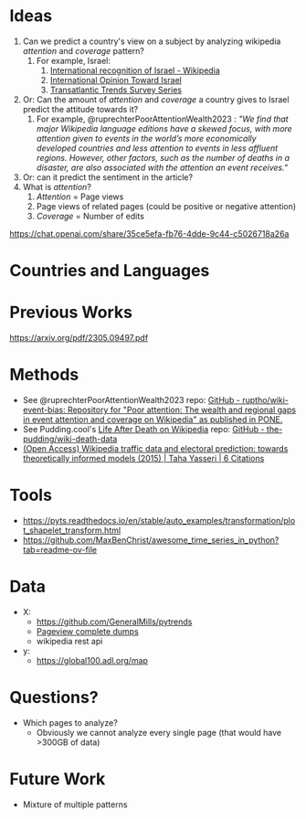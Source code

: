 # Ideas
1. Can we predict a country's view on a subject by analyzing wikipedia *attention* and *coverage* pattern?
	1. For example, Israel:
		1. [International recognition of Israel - Wikipedia](https://en.wikipedia.org/wiki/International_recognition_of_Israel)
		2. [International Opinion Toward Israel](https://www.jewishvirtuallibrary.org/international-opinion-toward-israel)
		3. [Transatlantic Trends Survey Series](https://www.icpsr.umich.edu/web/ICPSR/series/235/publications)
2.  Or: Can the amount of *attention* and *coverage* a country gives to Israel predict the attitude towards it?
	1. For example, @ruprechterPoorAttentionWealth2023 : *"We find that major Wikipedia language editions have a skewed focus, with more attention given to events in the world’s more economically developed countries and less attention to events in less affluent regions. However, other factors, such as the number of deaths in a disaster, are also associated with the attention an event receives."*
3. Or: can it predict the sentiment in the article?
4. What is *attention*?
	1. *Attention* = Page views
	2. Page views of related pages (could be positive or negative attention)
	3. *Coverage* = Number of edits

https://chat.openai.com/share/35ce5efa-fb76-4dde-9c44-c5026718a26a
# Countries and Languages


# Previous Works
https://arxiv.org/pdf/2305.09497.pdf


# Methods
* See @ruprechterPoorAttentionWealth2023 repo: [GitHub - ruptho/wiki-event-bias: Repository for "Poor attention: The wealth and regional gaps in event attention and coverage on Wikipedia" as published in PONE.](https://github.com/ruptho/wiki-event-bias)
* See Pudding.cool's [Life After Death on Wikipedia](https://pudding.cool/2018/08/wiki-death/) repo: [GitHub - the-pudding/wiki-death-data](https://github.com/the-pudding/wiki-death-data/tree/master)
* [(Open Access) Wikipedia traffic data and electoral prediction: towards theoretically informed models (2015) | Taha Yasseri | 6 Citations](https://typeset.io/papers/wikipedia-traffic-data-and-electoral-prediction-towards-1l0m91908g)

# Tools
- https://pyts.readthedocs.io/en/stable/auto_examples/transformation/plot_shapelet_transform.html
- https://github.com/MaxBenChrist/awesome_time_series_in_python?tab=readme-ov-file

# Data
* X:
  * https://github.com/GeneralMills/pytrends
  * [Pageview complete dumps](https://dumps.wikimedia.org/other/pageview_complete/readme.html)
  * wikipedia rest api
* y:
  * https://global100.adl.org/map

# Questions?
- Which pages to analyze?
	- Obviously we cannot analyze every single page (that would have >300GB of data)

# Future Work
- Mixture of multiple patterns